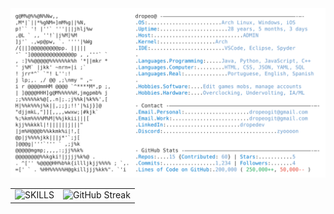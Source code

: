 <a href="https://github.com/dropeo">
  <picture>
    <source media="(prefers-color-scheme: dark)" srcset="https://raw.githubusercontent.com/dropeo/dropeo/main/dark_mode.svg">
    <img alt="Pedro Oliveira GitHub Profile README" src="https://raw.githubusercontent.com/dropeo/dropeo/main/light_mode.svg">
  </picture>
</a>

<br>

<!-- Tabela para organizar os gráficos lado a lado -->
<table>
  <tr>
    <td>
      <img src="https://github-readme-stats.vercel.app/api/top-langs/?username=dropeo&layout=compact&langs_count=6&theme=tokyonight&title=SKILLS" alt="SKILLS">
    </td>
    <td>
      <img src="https://streak-stats.demolab.com?user=dropeo&theme=tokyonight" alt="GitHub Streak">
    </td>
  </tr>
</table>
